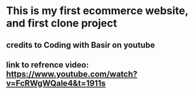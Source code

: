 # This is my first ecommerce website, and first clone project

## credits to Coding with Basir on youtube

## link to refrence video: https://www.youtube.com/watch?v=FcRWgWQale4&t=1911s
